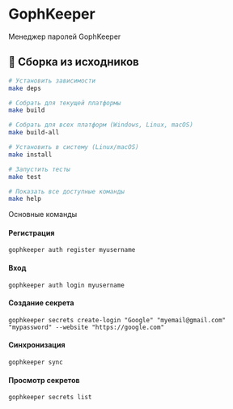 # GophKeeper
Менеджер паролей GophKeeper

## 🔧 Сборка из исходников


```bash
# Установить зависимости
make deps

# Собрать для текущей платформы
make build

# Собрать для всех платформ (Windows, Linux, macOS)
make build-all

# Установить в систему (Linux/macOS)
make install

# Запустить тесты
make test

# Показать все доступные команды
make help
```

Основные команды

#### Регистрация
```
gophkeeper auth register myusername
```
####  Вход
```
gophkeeper auth login myusername
```
####  Создание секрета
```
gophkeeper secrets create-login "Google" "myemail@gmail.com" "mypassword" --website "https://google.com"
```
####  Синхронизация
```
gophkeeper sync
```

####  Просмотр секретов
```
gophkeeper secrets list
```